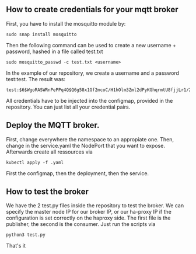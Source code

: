 ## How to create credentials for your mqtt broker
First, you have to install the mosquitto module by:
```
sudo snap install mosquitto
```
Then the following command can be used to create a new username + password, hashed in a file called test.txt
```
sudo mosquitto_passwd -c test.txt <username>
```
In the example of our repository, we create a username and a password test:test.
The result was:
```
test:$6$WgoRASWRnPePPq4Q$Q6g58x1Gf2mcoC/H1hOlm3Zml2dPyKGhqrmtU8fjjLr1/20Ddi+lm46zp4fqO+wgquXp8QHJLq/gW54h+KU7dw==
```
All credentials have to be injected into the configmap, provided in the repository.
You can just list all your credential pairs.

## Deploy the MQTT broker.
First, change everywhere the namespace to an appropiate one.
Then, change in the service.yaml the NodePort that you want to expose.
Afterwards create all ressources via 
```
kubectl apply -f .yaml
```
First the configmap, then the deployment, then the service.

## How to test the broker
We have the 2 test.py files inside the repository to test the broker.
We can specify the master node IP for our broker IP, or our ha-proxy IP if the configuration is set correctly on the haproxy side.
The first file is the publisher, the second is the consumer. Just run the scripts via
```
python3 test.py
```

That's it

